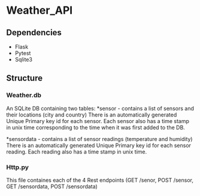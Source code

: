 # Weather_API
## Dependencies
* Flask
* Pytest
* Sqlite3

## Structure
### Weather.db
An SQLite DB containing two tables:
*sensor - contains a list of sensors and their locations (city and country) There is an automatically generated Unique Primary key id for each sensor. Each sensor also has a time stamp in unix time corresponding to the time when it was first added to the DB.

*sensordata - contains a list of sensor readings (temperature and humidity) There is an automatically generated Unique Primary key id for each sensor reading. Each reading also has a time stamp in unix time.

### Http.py
This file containes each of the 4 Rest endpoints (GET /senor, POST /sensor, GET /sensordata, POST /sensordata)
